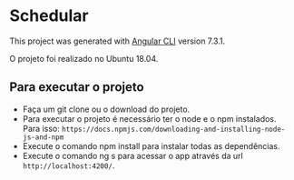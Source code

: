 # Schedular

This project was generated with [Angular CLI](https://github.com/angular/angular-cli) version 7.3.1.

O projeto foi realizado no Ubuntu 18.04.

## Para executar o projeto

* Faça um git clone ou o download do projeto.
* Para executar o projeto é necessário ter o node e o npm instalados. Para isso: `https://docs.npmjs.com/downloading-and-installing-node-js-and-npm`
* Execute o comando npm install para instalar todas as dependências.
* Execute o comando ng s para acessar o app através da url `http://localhost:4200/`.